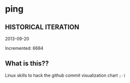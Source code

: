 # ping

## HISTORICAL ITERATION
2013-09-20

Incremented: 6684

## What is this?? 
Linux skills to hack the github commit visualization chart `;-)`
